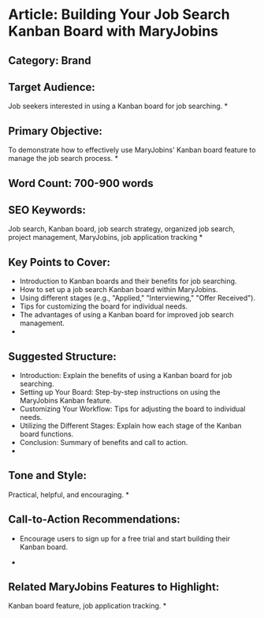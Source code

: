 # Article: Building Your Job Search Kanban Board with MaryJobins

## Category: Brand

## Target Audience: 
Job seekers interested in using a Kanban board for job searching.
*

## Primary Objective:
To demonstrate how to effectively use MaryJobins' Kanban board feature to manage the job search process.
*

## Word Count: 700-900 words

## SEO Keywords:
Job search, Kanban board, job search strategy, organized job search, project management, MaryJobins, job application tracking
*

## Key Points to Cover:
- Introduction to Kanban boards and their benefits for job searching.
- How to set up a job search Kanban board within MaryJobins.
- Using different stages (e.g., "Applied," "Interviewing," "Offer Received").
- Tips for customizing the board for individual needs.
- The advantages of using a Kanban board for improved job search management.
- 

## Suggested Structure:
- Introduction:  Explain the benefits of using a Kanban board for job searching.
- Setting up Your Board: Step-by-step instructions on using the MaryJobins Kanban feature.
- Customizing Your Workflow:  Tips for adjusting the board to individual needs.
- Utilizing the Different Stages: Explain how each stage of the Kanban board functions.
- Conclusion:  Summary of benefits and call to action.
- 

## Tone and Style:
Practical, helpful, and encouraging.
*

## Call-to-Action Recommendations:
- Encourage users to sign up for a free trial and start building their Kanban board.
*

## Related MaryJobins Features to Highlight:
Kanban board feature, job application tracking.
*
